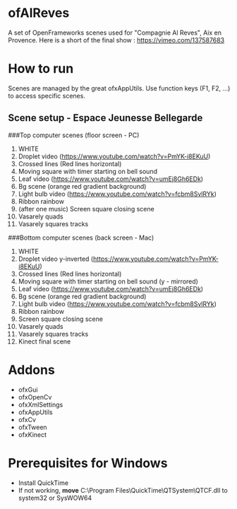 # ofAlReves
A set of OpenFrameworks scenes used for "Compagnie Al Reves", Aix en Provence.
Here is a short of the final show : https://vimeo.com/137587683

# How to run
Scenes are managed by the great ofxAppUtils. Use function keys (F1, F2, ...) to access specific scenes.

## Scene setup - Espace Jeunesse Bellegarde
###Top computer scenes (floor screen - PC)
 1. WHITE
 2. Droplet video (https://www.youtube.com/watch?v=PmYK-i8EKuU)
 3. Crossed lines (Red lines horizontal)
 4. Moving square with timer starting on bell sound
 5. Leaf video (https://www.youtube.com/watch?v=umEj8Gh6EDk)
 6. Bg scene (orange red gradient background)
 7. Light bulb video (https://www.youtube.com/watch?v=fcbm8SvlRYk)
 8. Ribbon rainbow
 9. (after one music) Screen square closing scene
 10. Vasarely quads
 11. Vasarely squares tracks

###Bottom computer scenes (back screen - Mac)
 1. WHITE
 2. Droplet video y-inverted (https://www.youtube.com/watch?v=PmYK-i8EKuU)
 3. Crossed lines (Red lines horizontal)
 4. Moving square with timer starting on bell sound (y - mirrored)
 5. Leaf video (https://www.youtube.com/watch?v=umEj8Gh6EDk)
 6. Bg scene (orange red gradient background)
 7. Light bulb video (https://www.youtube.com/watch?v=fcbm8SvlRYk)
 8. Ribbon rainbow
 9. Screen square closing scene
 10. Vasarely quads
 11. Vasarely squares tracks
 12. Kinect final scene

# Addons
 - ofxGui
 - ofxOpenCv
 - ofxXmlSettings
 - ofxAppUtils
 - ofxCv
 - ofxTween
 - ofxKinect

# Prerequisites for Windows
- Install QuickTime
- If not working, **move** C:\Program Files\QuickTime\QTSystem\QTCF.dll to system32 or SysWOW64
